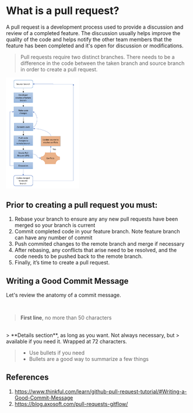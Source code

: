 

# What is a pull request?
A pull request is a development process used to provide a discussion and review of a completed feature.
The discussion usually helps improve the quality of the code and helps notify the other team members that 
the feature has been completed and it's open for discussion or modifications. 

>  Pull requests require two distinct branches. There needs to be a difference in the 
>  code between the taken branch and source branch in order to create a pull request.

<img src="images/typical-scm-workflow.png" alt="drawing" style="width:200px;"/>


## Prior to creating a pull request you must:
1. Rebase your branch to ensure any any new pull requests have been merged so your branch is current
2. Commit completed code in your feature branch. Note feature branch can have any number of commit
3. Push commited changes to the remote branch and merge if necessary
4. After rebasing, any conflicts that arise need to be resolved, and the code needs to be pushed back to the remote branch.
5. Finally, it’s time to create a pull request.

## Writing a Good Commit Message

Let's review the anatomy of a commit message.

<br>

> **First line**, no more than 50 characters
<br>
> **Details section**, as long as you want. Not always necessary, but
> available if you need it. Wrapped at 72 characters. 

> - Use bullets if you need
> - Bullets are a good way to summarize a few things

## References
1. https://www.thinkful.com/learn/github-pull-request-tutorial/#Writing-a-Good-Commit-Message
2. https://blog.axosoft.com/pull-requests-gitflow/
